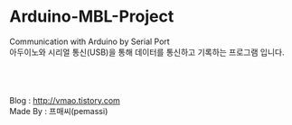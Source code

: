 # Arduino-MBL-Project

Communication with Arduino by Serial Port <br>
아두이노와 시리얼 통신(USB)을 통해 데이터를 통신하고 기록하는 프로그램 입니다.
<br>
<br>
<br>
<br>
<br>
Blog : http://vmao.tistory.com <br>
Made By : 프매씨(pemassi) <br>
